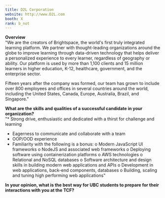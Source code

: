 ```yaml
---
title: D2L Corporation
website: http://www.D2L.com
booth: X
rank: b_not
---
```

**Overview**  
"We are the creators of Brightspace, the world's first truly integrated learning platform. We partner with thought-leading organizations around the globe to improve learning through data-driven technology that helps deliver a personalized experience to every learner, regardless of geography or ability. Our platform is used by more than 1,100 clients and 15 million learners in higher education, K-12, healthcare, government, and the enterprise sector.

Fifteen years after the company was formed, our team has grown to include over 800 employees and offices in several countries around the world, including the United States, Canada, Europe, Australia, Brazil, and Singapore."
  
**What are the skills and qualities of a successful candidate in your organization?**  
"* Strong drive, enthusiastic and dedicated with a thirst for challenge and learning
* Eagerness to communicate and collaborate with a team
* OOP/OOD experience
* Familiarity with the following is a bonus:
o Modern JavaScript UI frameworks
o NodeJS and associated web frameworks
o Deploying software using containerization platforms
o AWS technologies
o Relational and NoSQL databases
o Software architecture and design skills in building modern web applications and APIs
o Development in web applications, back-end components, databases
o Building, scaling and tuning high performing web applications"
  
**In your opinion, what is the best way for UBC students to prepare for their interactions with you at the TCF?**  

